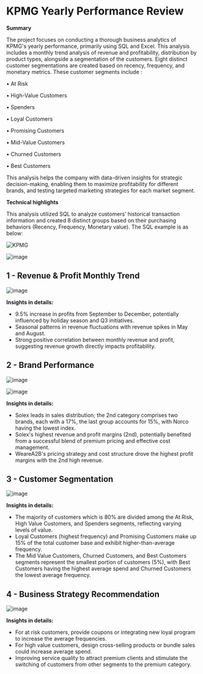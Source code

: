 # KPMG Yearly Performance Review

**Summary**

The project focuses on conducting a thorough business analytics of KPMG's yearly performance, primarily using SQL and Excel. This analysis includes a monthly trend analysis of revenue and profitability, distribution by product types, alongside a segmentation of the customers. Eight distinct customer segmentations are created based on recency, frequency, and monetary metrics. These customer segments include :

• At Risk

• High-Value Customers

• Spenders

• Loyal Customers

• Promising Customers

• Mid-Value Customers

• Churned Customers

• Best Customers

This analysis helps the company with data-driven insights for strategic decision-making, enabling them to maximize profitability for different brands, and testing targeted marketing strategies for each market segment.


**Technical highlights** 


This analysis utilized SQL to analyze customers’ historical transaction information and created 8 distinct groups based on their purchasing behaviors (Recency, Frequency, Monetary value). The SQL example is as below: 



![KPMG](https://github.com/beishenov3197/KPMG/assets/112967670/20ec9dc4-6216-44a5-9dd7-b37ca212913c)

![image](https://github.com/beishenov3197/KPMG/assets/112967670/8088ccea-6496-4182-9515-609caafde595)


 

## 1 - Revenue & Profit Monthly Trend
![image](https://github.com/beishenov3197/KPMG/assets/112967670/1d623e0a-8678-4bd4-9dbc-06838354581d)

**Insights in details:**

- 9.5% increase in profits from September to December, potentially influenced by holiday season and Q3 initiatives.
- Seasonal patterns in revenue fluctuations with revenue spikes in May and August.
- Strong positive correlation between monthly revenue and profit, suggesting revenue growth directly impacts profitability.


## 2 - Brand Performance

![image](https://github.com/beishenov3197/KPMG/assets/112967670/5eab2953-7eb0-47bf-9363-2bb8c6768198)

![image](https://github.com/beishenov3197/KPMG/assets/112967670/947d5fed-afd6-4d8a-8481-3098b560a7c9)


**Insights in details:**

- Solex leads in sales distribution; the 2nd category comprises two brands, each with a 17%, the last group accounts for 15%, with Norco having the lowest index. 
- Solex's highest revenue and profit margins (2nd), potentially benefited from a successful blend of premium pricing and effective cost management.
- WeareA2B's pricing strategy and cost structure drove the highest profit margins with the 2nd high revenue.

## 3 - Customer Segmentation

![image](https://github.com/beishenov3197/KPMG/assets/112967670/b1cd9db7-4a0d-4e9b-9158-002d92616fd5)


**Insights in details:**

- The majority of customers which is 80% are divided among the At Risk, High Value Customers, and Spenders segments, reflecting varying levels of value.
- Loyal Customers (highest frequency) and Promising Customers make up 15% of the total customer base and exhibit higher-than-average frequency.
- The Mid Value Customers, Churned Customers, and Best Customers segments represent the smallest portion of customers (5%), with Best Customers having the highest average spend and Churned Customers the lowest average frequency.

## 4 - Business Strategy Recommendation

![image](https://github.com/beishenov3197/KPMG/assets/112967670/49de4def-3bbc-480d-b3e3-5c2a14f03999)


**Insights in details:**

- For at risk customers, provide coupons or integrating new loyal program to increase  the average frequencies.
- For high value customers, design cross-selling products or bundle sales could increase average spend.
- Improving service quality to attract premium clients and stimulate the switching of customers from other segments to the premium category.



